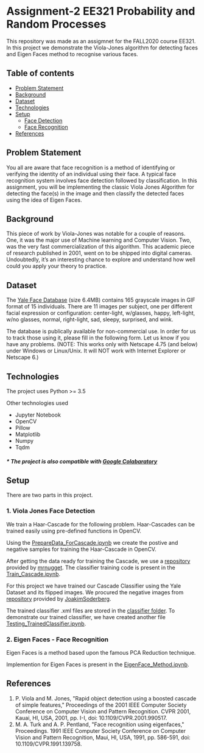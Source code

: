 # Assignment-2 EE321 Probability and Random Processes
This repository was made as an assigmnet for the FALL2020 course EE321. In this project we demonstrate the Viola-Jones algorithm for detecting faces and Eigen Faces 
method to recognise various faces.



## Table of contents
* [Problem Statement](#problem-statement)
* [Background](#background)
* [Dataset](#dataset)
* [Technologies](#technologies)
* [Setup](#setup)
    * [Face Detection](#1.-Viola-Jones-Face-Detection)
    * [Face Recognition](#2.-Eigen-Faces---Face-Recognition)
* [References](#references)

## Problem Statement
You all are aware that face recognition is a method of identifying or verifying the identity of an individual using their face. A typical face recognition system involves face detection followed by classification. In this assignment, you will be implementing the classic Viola Jones Algorithm for detecting the face(s) in the image and then classify the detected faces using the idea of Eigen Faces.

## Background
This piece of work by Viola-Jones was notable for a couple of reasons. One,
it was the major use of Machine learning and Computer Vision. Two, was the
very fast commercialization of this algorithm. This academic piece of research
published in 2001, went on to be shipped into digital cameras. Undoubtedly,
it’s an interesting chance to explore and understand how well could you apply
your theory to practice.

## Dataset
The [Yale Face Database](http://cvc.cs.yale.edu/cvc/projects/yalefaces/yalefaces.html) (size 6.4MB) contains 165 grayscale images in GIF format of 15 individuals. 
There are 11 images per subject, one per different facial expression or configuration: 
center-light, w/glasses, happy, left-light, w/no glasses, normal, right-light, sad, sleepy, surprised, and wink.

The database is publically available for non-commercial use. In order for us to track those using it, please 
fill in the following form. Let us know if you have any problems.  (NOTE: This works only with Netscape 4.75 (and below) under Windows or Linux/Unix. 
It will NOT work with Internet Explorer or Netscape 6.)

## Technologies
The project uses Python >= 3.5

Other technologies used
* Jupyter Notebook
* OpenCV
* Pillow
* Matplotlib
* Numpy
* Tqdm

##### * The project is also compatible with [Google Colabaratory](https://colab.research.google.com/)
	
## Setup
There are two parts in this project. 
### 1. Viola Jones Face Detection
We train a Haar-Cascade for the following problem. Haar-Cascades can be trained easily using pre-defined functions in OpenCV.

Using the [PrepareData_ForCascade.ipynb](https://github.com/varunjain3/EigenFaces/blob/master/PrepareData_ForCascade.ipynb) we create the postive and negative samples for training the Haar-Cascade in OpenCV.

After getting the data ready for training the Cascade, we use a [repository](https://github.com/mrnugget/opencv-haar-classifier-training) provided by [mrnugget](https://github.com/mrnugget). The classifier training code is present in the [Train_Cascade.ipynb](https://github.com/varunjain3/EigenFaces/blob/master/Train_Cascade.ipynb).

For this project we have trained our Cascade Classifier using the Yale Dataset and its flipped images. We procured the negative images from [repository](https://github.com/JoakimSoderberg/haarcascade-negatives) provided by [JoakimSoderberg](https://github.com/JoakimSoderberg).

The trained classifier .xml files are stored in the [classifier folder](https://github.com/varunjain3/EigenFaces/tree/master/classifier). To demonstrate our trained classifier, we have created another file [Testing_TrainedClassifier.ipynb](https://github.com/varunjain3/EigenFaces/blob/master/Testing_TrainedClassifier.ipynb). 

### 2. Eigen Faces - Face Recognition
Eigen Faces is a method based upon the famous PCA Reduction technique.

Implemention for Eigen Faces is present in the [EigenFace_Method.ipynb](https://github.com/varunjain3/EigenFaces/blob/master/EigenFace_Method.ipynb).

## References
1. P. Viola and M. Jones, "Rapid object detection using a boosted cascade of simple features," Proceedings of the 2001 IEEE Computer Society Conference on Computer Vision and Pattern Recognition. CVPR 2001, Kauai, HI, USA, 2001, pp. I-I, doi: 10.1109/CVPR.2001.990517.
2. M. A. Turk and A. P. Pentland, "Face recognition using eigenfaces," Proceedings. 1991 IEEE Computer Society Conference on Computer Vision and Pattern Recognition, Maui, HI, USA, 1991, pp. 586-591, doi: 10.1109/CVPR.1991.139758.